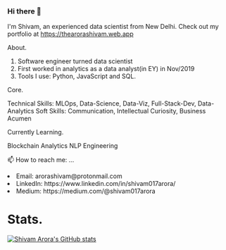 ### Hi there 👋

I'm Shivam, an experienced data scientist from New Delhi. Check out my portfolio at https://thearorashivam.web.app

About.

1. Software engineer turned data scientist
2. First worked in analytics as a data analyst(in EY) in Nov/2019
3. Tools I use: Python, JavaScript and SQL.

Core.

Technical Skills: MLOps, Data-Science, Data-Viz, Full-Stack-Dev, Data-Analytics
Soft Skills: Communication, Intellectual Curiosity, Business Acumen

Currently Learning.

Blockchain Analytics
NLP Engineering

📫 How to reach me: ...
<li> Email: arorashivam@protonmail.com </li>
<li> LinkedIn: https://www.linkedin.com/in/shivam017arora/  </li>
<li> Medium: https://medium.com/@shivam017arora </li>

# Stats.

[![Shivam Arora's GitHub stats](https://github-readme-stats.vercel.app/api?username=shivam017arora)](https://github.com/anuraghazra/github-readme-stats)


<!--
**shivam017arora/shivam017arora** is a ✨ _special_ ✨ repository because its `README.md` (this file) appears on your GitHub profile.

Here are some ideas to get you started:

- 🔭 I’m currently working on ...
- 🌱 I’m currently learning ...
- 👯 I’m looking to collaborate on ...
- 🤔 I’m looking for help with ...
- 💬 Ask me about ...
- 📫 How to reach me: ...
- 😄 Pronouns: ...
- ⚡ Fun fact: ...
-->
